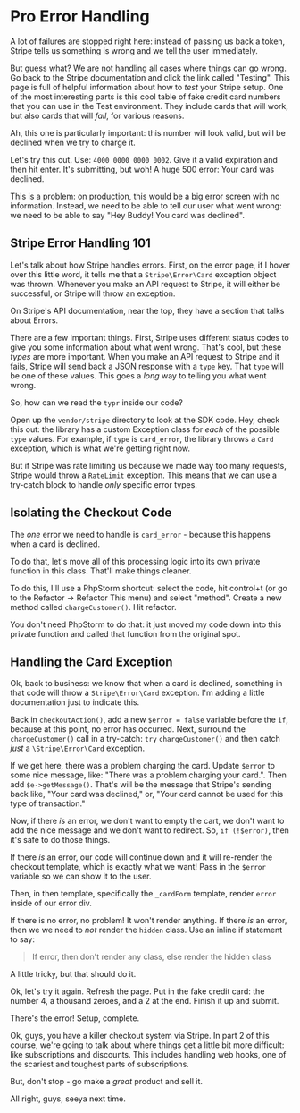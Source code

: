 # Pro Error Handling

A lot of failures are stopped right here: instead of passing us back a token, Stripe
tells us something is wrong and we tell the user immediately.

But guess what? We are not handling all cases where things can go wrong. Go back
to the Stripe documentation and click the link called "Testing". This page is full
of helpful information about how to *test* your Stripe setup. One of the most interesting
parts is this cool table of fake credit card numbers that you can use in the Test
environment. They include cards that will work, but also cards that will *fail*,
for various reasons.

Ah, this one is particularly important: this number will look valid, but will be
declined when we try to charge it.

Let's try this out. Use: `4000 0000 0000 0002`. Give it a valid expiration and then
hit enter. It's submitting, but woh! A huge 500 error: Your card was declined.

This is a problem: on production, this would be a big error screen with no information.
Instead, we need to be able to tell our user what went wrong: we need to be able
to say "Hey Buddy! You card was declined".

## Stripe Error Handling 101

Let's talk about how Stripe handles errors. First, on the error page, if I hover
over this little word, it tells me that a `Stripe\Error\Card` exception object was
thrown. Whenever you make an API request to Stripe, it will either be successful,
or Stripe will throw an exception.

On Stripe's API documentation, near the top, they have a section that talks about
Errors.

There are a few important things. First, Stripe uses different status codes to give
you some information about what went wrong. That's cool, but these *types* are more
important. When you make an API request to Stripe and it fails, Stripe will send
back a JSON response with a `type` key. That `type` will be one of these values.
This goes a *long* way to telling you what went wrong.

So, how can we read the `typr` inside our code?

Open up the `vendor/stripe` directory to look at the SDK code. Hey, check this out:
the library has a custom Exception class for *each* of the possible `type` values.
For example, if `type` is `card_error`, the library throws a `Card` exception, which
is what we're getting right now. 

But if Stripe was rate limiting us because we made way too many requests, Stripe
would throw a `RateLimit` exception. This means that we can use a try-catch block
to handle *only* specific error types.

## Isolating the Checkout Code

The *one* error we need to handle is `card_error` - because this happens when a
card is declined.

To do that, let's move all of this processing logic into its own private function
in this class. That'll make things cleaner.

To do this, I'll use a PhpStorm shortcut: select the code, hit control+t (or go
to the Refactor -> Refactor This menu) and select "method". Create a new method
called `chargeCustomer()`. Hit refactor.

You don't need PhpStorm to do that: it just moved my code down into this private
function and called that function from the original spot.

## Handling the Card Exception

Ok, back to business: we know that when a card is declined, something in that code
will throw a `Stripe\Error\Card` exception. I'm adding a little documentation just
to indicate this.

Back in `checkoutAction()`, add a new `$error = false` variable before the `if`,
because at this point, no error has occurred. Next, surround the `chargeCustomer()`
call in a try-catch: `try` `chargeCustomer()` and then catch *just* a `\Stripe\Error\Card`
exception.

If we get here, there was a problem charging the card. Update `$error` to some nice
message, like: "There was a problem charging your card.". Then add `$e->getMessage()`.
That's will be the message that Stripe's sending back like, "Your card was declined,"
or, "Your card cannot be used for this type of transaction."

Now, if there *is* an error, we don't want to empty the cart, we don't want to add
the nice message and we don't want to redirect. So, `if (!$error)`, then it's safe
to do those things.

If there *is* an error, our code will continue down and it will re-render the checkout
template, which is exactly what we want! Pass in the `$error` variable so we can
show it to the user.

Then, in then template, specifically the `_cardForm` template, render `error` inside
of our error div.

If there is no error, no problem! It won't render anything. If there *is* an error,
then we we need to *not* render the `hidden` class. Use an inline if statement to
say:

> If error, then don't render any class, else render the hidden class

A little tricky, but that should do it.

Ok, let's try it again. Refresh the page. Put in the fake credit card: the number
4, a thousand zeroes, and a 2 at the end. Finish it up and submit.

There's the error! Setup, complete.

Ok, guys, you have a killer checkout system via Stripe. In part 2 of this course,
we're going to talk about where things get a little bit more difficult: like subscriptions
and discounts. This includes handling web hooks, one of the scariest and toughest
parts of subscriptions.

But, don't stop - go make a *great* product and sell it.

All right, guys, seeya next time.
